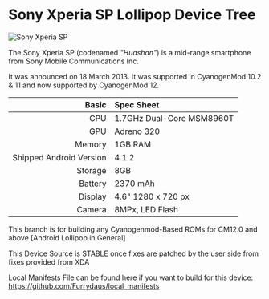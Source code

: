 Sony Xperia SP Lollipop Device Tree
==============

![Sony Xperia SP](http://www.tudoemtecnologia.com/wp-content/uploads/2013/10/DSC01229-1.jpg "The Sony Xperia SP in White Colouring")

The Sony Xperia SP (codenamed _"Huashan"_) is a mid-range smartphone from Sony Mobile Communications Inc.

It was announced on 18 March 2013. It was supported in CyanogenMod 10.2 & 11 and now supported by CyanogenMod 12.

Basic   | Spec Sheet
-------:|:-------------------------
CPU     | 1.7GHz Dual-Core MSM8960T
GPU     | Adreno 320
Memory  | 1GB RAM
Shipped Android Version | 4.1.2
Storage | 8GB
Battery | 2370 mAh
Display | 4.6" 1280 x 720 px
Camera  | 8MPx, LED Flash

This branch is for building any Cyanogenmod-Based ROMs for CM12.0 and above [Android Lollipop in General]

This Device Source is STABLE once fixes are patched by the user side from fixes provided from XDA

Local Manifests File can be found here if you want to build for this device: https://github.com/Furrydaus/local_manifests
